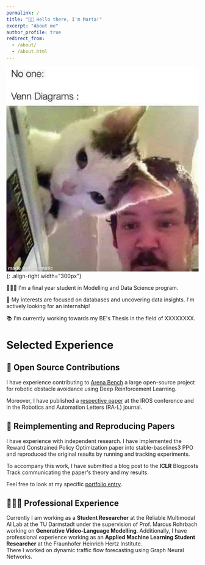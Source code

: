 ```yaml
---
permalink: /
title: "👋🏼 Hello there, I'm Marta!"
excerpt: "About me"
author_profile: true
redirect_from: 
  - /about/
  - /about.html
---
```




![Illustration of venn diagram made by a cat and a man](/images/cat-meme.jpg){: .align-right width="300px"}

👨🏻‍💻 I'm a final year student in Modelling and Data Science program.

🔬 My interests are focused on databases and uncovering data insights. I'm actively looking for an internship!

📚 I'm currently working towards my BE's Thesis in the field of XXXXXXXX. 

# Selected Experience

## 🤖 Open Source Contributions
I have experience contributing to [Arena Bench](https://github.com/Arena-Rosnav) a large open-source project for robotic obstacle avoidance using Deep Reinforcement Learning.

Moreover, I have published a [respective paper](https://sudo-boris.github.io/publication/2022-Arena-Bench) at the IROS conference and in the Robotics and Automation Letters (RA-L) journal.

## 📜 Reimplementing and Reproducing Papers
I have experience with independent research. I have implemented the Reward Constrained Policy Optimization paper into stable-baselines3 PPO and reproduced the original results by running and tracking experiments.

To accompany this work, I have submitted a blog post to the **ICLR** Blogposts Track communicating the paper's theory and my results.

Feel free to look at my specific [portfolio entry](https://sudo-boris.github.io/portfolio/RCPPO/).

## 👨🏻‍🔬 Professional Experience

Currently I am working as a **Student Researcher** at the Reliable Multimodal AI Lab at the TU Darmstadt under the supervision of Prof. Marcus Rohrbach working on **Generative Video-Language Modelling**.
Additionally, I have professional experience working as an **Applied Machine Learning Student Researcher** at the Fraunhofer Heinrich Hertz Institute. \
There I worked on dynamic traffic flow forecasting using Graph Neural Networks.